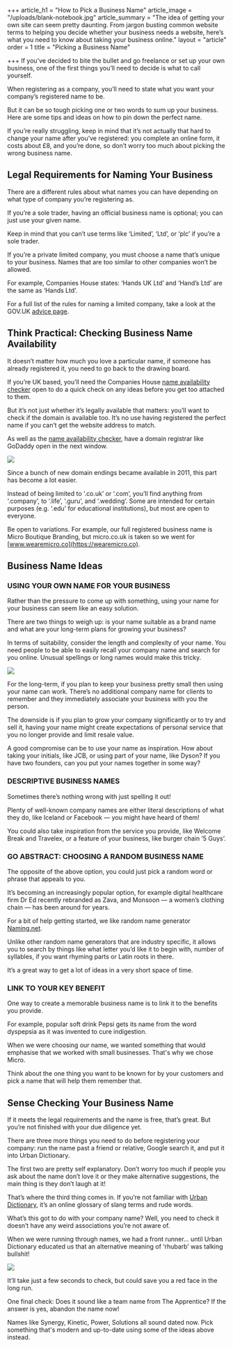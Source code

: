 +++
article_h1 = "How to Pick a Business Name"
article_image = "/uploads/blank-notebook.jpg"
article_summary = "The idea of getting your own site can seem pretty daunting. From jargon busting common website terms to helping you decide whether your business needs a website, here’s what you need to know about taking your business online."
layout = "article"
order = 1
title = "Picking a Business Name"

+++
If you’ve decided to bite the bullet and go freelance or set up your own business, one of the first things you’ll need to decide is what to call yourself.

When registering as a company, you’ll need to state what you want your company’s registered name to be.

But it can be so tough picking one or two words to sum up your business. Here are some tips and ideas on how to pin down the perfect name.

If you’re really struggling, keep in mind that it’s not actually that hard to change your name after you’ve registered: you complete an online form, it costs about £8, and you’re done, so don’t worry too much about picking the wrong business name.

## Legal Requirements for Naming Your Business

There are a different rules about what names you can have depending on what type of company you’re registering as.

If you’re a sole trader, having an official business name is optional; you can just use your given name.

Keep in mind that you can’t use terms like ‘Limited’, ‘Ltd’, or ‘plc’ if you’re a sole trader.

If you’re a private limited company, you must choose a name that’s unique to your business. Names that are too similar to other companies won’t be allowed.

For example, Companies House states: ‘Hands UK Ltd’ and ‘Hand’s Ltd’ are the same as ‘Hands Ltd’.

For a full list of the rules for naming a limited company, take a look at the GOV.UK [advice page](https://www.gov.uk/limited-company-formation/choose-company-name).

## Think Practical: Checking Business Name Availability

It doesn’t matter how much you love a particular name, if someone has already registered it, you need to go back to the drawing board.

If you’re UK based, you’ll need the Companies House [name availability checker](https://beta.companieshouse.gov.uk/company-name-availability) open to do a quick check on any ideas before you get too attached to them.

But it’s not just whether it’s legally available that matters: you’ll want to check if the domain is available too. It’s no use having registered the perfect name if you can’t get the website address to match.

As well as the [name availability checker](https://beta.companieshouse.gov.uk/company-name-availability), have a domain registrar like GoDaddy open in the next window.

![](/uploads/company-name-availability-checker.png)

Since a bunch of new domain endings became available in 2011, this part has become a lot easier.

Instead of being limited to ‘.co.uk’ or ‘.com’, you’ll find anything from ‘.company’, to ‘.life’, ‘.guru’, and ‘.wedding’. Some are intended for certain purposes (e.g. ‘.edu’ for educational institutions), but most are open to everyone.

Be open to variations. For example, our full registered business name is Micro Boutique Branding, but micro.co.uk is taken so we went for [www.wearemicro.co](https://wearemicro.co).

## Business Name Ideas

### USING YOUR OWN NAME FOR YOUR BUSINESS

Rather than the pressure to come up with something, using your name for your business can seem like an easy solution.

There are two things to weigh up: is your name suitable as a brand name and what are your long-term plans for growing your business?

In terms of suitability, consider the length and complexity of your name. You need people to be able to easily recall your company name and search for you online. Unusual spellings or long names would make this tricky.

![](/uploads/ben-and-jerrys-logo.png)

For the long-term, if you plan to keep your business pretty small then using your name can work. There’s no additional company name for clients to remember and they immediately associate your business with you the person.

The downside is if you plan to grow your company significantly or to try and sell it, having your name might create expectations of personal service that you no longer provide and limit resale value.

A good compromise can be to use your name as inspiration. How about taking your initials, like JCB, or using part of your name, like Dyson? If you have two founders, can you put your names together in some way?

### ​DESCRIPTIVE BUSINESS NAMES

Sometimes there’s nothing wrong with just spelling it out!

Plenty of well-known company names are either literal descriptions of what they do, like Iceland or Facebook — you might have heard of them!

You could also take inspiration from the service you provide, like Welcome Break and Travelex, or a feature of your business, like burger chain ‘5 Guys’.

### GO ABSTRACT: CHOOSING A RANDOM BUSINESS NAME

The opposite of the above option, you could just pick a random word or phrase that appeals to you.

It’s becoming an increasingly popular option, for example digital healthcare firm Dr Ed recently rebranded as Zava, and Monsoon — a women’s clothing chain — has been around for years.

For a bit of help getting started, we like random name generator [Naming.net](http://www.naming.net/).

Unlike other random name generators that are industry specific, it allows you to search by things like what letter you’d like it to begin with, number of syllables, if you want rhyming parts or Latin roots in there.

It’s a great way to get a lot of ideas in a very short space of time.

### ​LINK TO YOUR KEY BENEFIT

One way to create a memorable business name is to link it to the benefits you provide.

For example, popular soft drink Pepsi gets its name from the word dyspepsia as it was invented to cure indigestion.

When we were choosing our name, we wanted something that would emphasise that we worked with small businesses. That's why we chose Micro.

Think about the one thing you want to be known for by your customers and pick a name that will help them remember that.

## Sense Checking Your Business Name

If it meets the legal requirements and the name is free, that’s great. But you’re not finished with your due diligence yet.

There are three more things you need to do before registering your company: run the name past a friend or relative, Google search it, and put it into Urban Dictionary.

The first two are pretty self explanatory. Don’t worry too much if people you ask about the name don’t love it or they make alternative suggestions, the main thing is they don’t laugh at it!

That’s where the third thing comes in. If you’re not familiar with [Urban Dictionary](https://www.urbandictionary.com/), it’s an online glossary of slang terms and rude words.

What’s this got to do with your company name? Well, you need to check it doesn’t have any weird associations you’re not aware of.

When we were running through names, we had a front runner… until Urban Dictionary educated us that an alternative meaning of ‘rhubarb’ was talking bullshit!

![](/uploads/urban-dictionary.png)

It’ll take just a few seconds to check, but could save you a red face in the long run.

One final check: Does it sound like a team name from The Apprentice? If the answer is yes, abandon the name now!

Names like Synergy, Kinetic, Power, Solutions all sound dated now. Pick something that's modern and up-to-date using some of the ideas above instead.